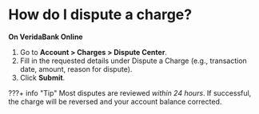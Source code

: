 # How do I dispute a charge?

**On VeridaBank Online**

1.	Go to **Account > Charges > Dispute Center**.
2.	Fill in the requested details under Dispute a Charge (e.g., transaction date, amount, reason for dispute).
3.	Click **Submit**.

???+ info "Tip"
    Most disputes are reviewed *within 24 hours*. If successful, the charge will be reversed and your account balance corrected.